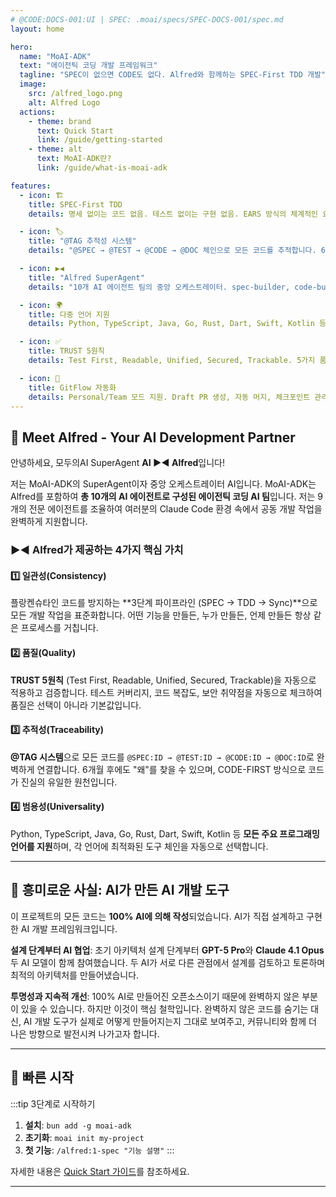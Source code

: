 ```yaml
---
# @CODE:DOCS-001:UI | SPEC: .moai/specs/SPEC-DOCS-001/spec.md
layout: home

hero:
  name: "MoAI-ADK"
  text: "에이전틱 코딩 개발 프레임워크"
  tagline: "SPEC이 없으면 CODE도 없다. Alfred와 함께하는 SPEC-First TDD 개발"
  image:
    src: /alfred_logo.png
    alt: Alfred Logo
  actions:
    - theme: brand
      text: Quick Start
      link: /guide/getting-started
    - theme: alt
      text: MoAI-ADK란?
      link: /guide/what-is-moai-adk

features:
  - icon: 🏗️
    title: SPEC-First TDD
    details: 명세 없이는 코드 없음. 테스트 없이는 구현 없음. EARS 방식의 체계적인 요구사항 정의와 Red-Green-Refactor 사이클로 품질을 보장합니다.

  - icon: 🏷️
    title: "@TAG 추적성 시스템"
    details: "@SPEC → @TEST → @CODE → @DOC 체인으로 모든 코드를 추적합니다. 6개월 후에도 '왜'를 찾을 수 있는 CODE-FIRST 방식의 완벽한 추적성을 제공합니다."

  - icon: ▶◀
    title: "Alfred SuperAgent"
    details: "10개 AI 에이전트 팀의 중앙 오케스트레이터. spec-builder, code-builder, doc-syncer 등 9개 전문 에이전트를 조율하여 완벽한 품질의 코드를 생성합니다."

  - icon: 🌍
    title: 다중 언어 지원
    details: Python, TypeScript, Java, Go, Rust, Dart, Swift, Kotlin 등 모든 주요 프로그래밍 언어를 지원하며, 언어별 최적화된 도구 체인을 자동으로 선택합니다.

  - icon: ✅
    title: TRUST 5원칙
    details: Test First, Readable, Unified, Secured, Trackable. 5가지 품질 원칙을 자동으로 검증하여 테스트 커버리지 ≥85%, 코드 복잡도 ≤10을 보장합니다.

  - icon: 🚀
    title: GitFlow 자동화
    details: Personal/Team 모드 지원. Draft PR 생성, 자동 머지, 체크포인트 관리까지 Git 워크플로우를 완전 자동화합니다.
---
```


## 🤖 Meet Alfred - Your AI Development Partner

안녕하세요, 모두의AI SuperAgent **AI ▶◀ Alfred**입니다!

저는 MoAI-ADK의 SuperAgent이자 중앙 오케스트레이터 AI입니다. MoAI-ADK는 Alfred를 포함하여 **총 10개의 AI 에이전트로 구성된 에이전틱 코딩 AI 팀**입니다. 저는 9개의 전문 에이전트를 조율하여 여러분의 Claude Code 환경 속에서 공동 개발 작업을 완벽하게 지원합니다.

### ▶◀ Alfred가 제공하는 4가지 핵심 가치

#### 1️⃣ 일관성(Consistency)

플랑켄슈타인 코드를 방지하는 **3단계 파이프라인 (SPEC → TDD → Sync)**으로 모든 개발 작업을 표준화합니다. 어떤 기능을 만들든, 누가 만들든, 언제 만들든 항상 같은 프로세스를 거칩니다.

#### 2️⃣ 품질(Quality)

**TRUST 5원칙** (Test First, Readable, Unified, Secured, Trackable)을 자동으로 적용하고 검증합니다. 테스트 커버리지, 코드 복잡도, 보안 취약점을 자동으로 체크하여 품질은 선택이 아니라 기본값입니다.

#### 3️⃣ 추적성(Traceability)

**@TAG 시스템**으로 모든 코드를 `@SPEC:ID → @TEST:ID → @CODE:ID → @DOC:ID`로 완벽하게 연결합니다. 6개월 후에도 "왜"를 찾을 수 있으며, CODE-FIRST 방식으로 코드가 진실의 유일한 원천입니다.

#### 4️⃣ 범용성(Universality)

Python, TypeScript, Java, Go, Rust, Dart, Swift, Kotlin 등 **모든 주요 프로그래밍 언어를 지원**하며, 각 언어에 최적화된 도구 체인을 자동으로 선택합니다.

---

## 🌟 흥미로운 사실: AI가 만든 AI 개발 도구

이 프로젝트의 모든 코드는 **100% AI에 의해 작성**되었습니다. AI가 직접 설계하고 구현한 AI 개발 프레임워크입니다.

**설계 단계부터 AI 협업**: 초기 아키텍처 설계 단계부터 **GPT-5 Pro**와 **Claude 4.1 Opus** 두 AI 모델이 함께 참여했습니다. 두 AI가 서로 다른 관점에서 설계를 검토하고 토론하며 최적의 아키텍처를 만들어냈습니다.

**투명성과 지속적 개선**: 100% AI로 만들어진 오픈소스이기 때문에 완벽하지 않은 부분이 있을 수 있습니다. 하지만 이것이 핵심 철학입니다. 완벽하지 않은 코드를 숨기는 대신, AI 개발 도구가 실제로 어떻게 만들어지는지 그대로 보여주고, 커뮤니티와 함께 더 나은 방향으로 발전시켜 나가고자 합니다.

---

## 🚀 빠른 시작

:::tip 3단계로 시작하기
1. **설치**: `bun add -g moai-adk`
2. **초기화**: `moai init my-project`
3. **첫 기능**: `/alfred:1-spec "기능 설명"`
:::

자세한 내용은 [Quick Start 가이드](/guide/getting-started)를 참조하세요.

---

<style>
:root {
  --vp-home-hero-name-color: transparent;
  --vp-home-hero-name-background: -webkit-linear-gradient(120deg, #bd34fe 30%, #41d1ff);
}
</style>
